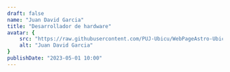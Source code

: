 ```yaml
---
draft: false
name: "Juan David Garcia"
title: "Desarrollador de hardware"
avatar: {
    src: "https://raw.githubusercontent.com/PUJ-Ubicu/WebPageAstro-Ubicu/main/public/Equipo/JuanDavidGarcia400x400.JPG",
    alt: "Juan David Garcia"
}
publishDate: "2023-05-01 10:00"
---
```

